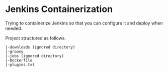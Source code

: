 # Jenkins Containerization

Trying to containerize Jenkins so that you can configure it and deploy when needed.

Project structured as follows.

```
|-downloads (ignored directory)
|-groovy
|-jobs (ignored directory)
|-Dockerfile
|-plugins.txt
```
